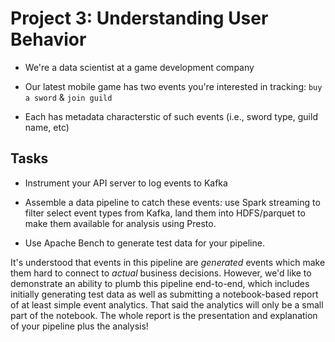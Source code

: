 # Project 3: Understanding User Behavior

- We're a data scientist at a game development company  

- Our latest mobile game has two events you're interested in tracking: `buy a
  sword` & `join guild`

- Each has metadata characterstic of such events (i.e., sword type, guild name,
  etc)


## Tasks

- Instrument your API server to log events to Kafka

- Assemble a data pipeline to catch these events: use Spark streaming to filter
  select event types from Kafka, land them into HDFS/parquet to make them
  available for analysis using Presto. 

- Use Apache Bench to generate test data for your pipeline.



It's understood that events in this pipeline are _generated_ events which make
them hard to connect to _actual_ business decisions.  However, we'd like
 to demonstrate an ability to plumb this pipeline end-to-end, which
includes initially generating test data as well as submitting a notebook-based
report of at least simple event analytics. That said the analytics will only be a small
part of the notebook. The whole report is the presentation and explanation of your pipeline 
plus the analysis!

